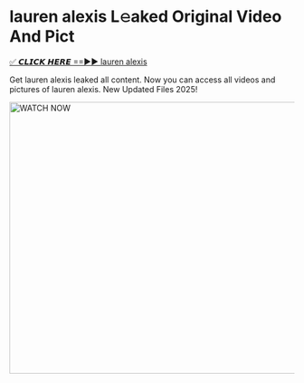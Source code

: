 # lauren alexis L𝚎aked Original Video And Pict

<p><a href="https://cliphot.my.id/lauren+alexis" rel="nofollow">✅ 𝘾𝙇𝙄𝘾𝙆 𝙃𝙀𝙍𝙀 ==►► lauren alexis​</a></p>


<p>Get lauren alexis leaked all content. Now you can access all videos and pictures of lauren alexis. New Updated Files 2025!</p>


<p><a rel="nofollow" title="WATCH NOW" href="https://cliphot.my.id/lauren+alexis"><img border="lauren+alexis" height="480" width="720" title="WATCH NOW" alt="WATCH NOW" src="https://i.ibb.co.com/xMMVF88/686577567.gif"></a></p>